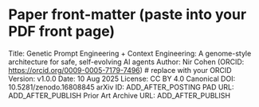 # Paper front-matter (paste into your PDF front page)

Title: Genetic Prompt Engineering + Context Engineering: A genome-style architecture for safe, self-evolving AI agents
Author: Nir Cohen (ORCID: https://orcid.org/0009-0005-7179-7496)  # replace with your ORCID
Version: v1.0.0
Date: 10 Aug 2025
License: CC BY 4.0
Canonical DOI: 10.5281/zenodo.16808845
arXiv ID: ADD_AFTER_POSTING
PAD URL: ADD_AFTER_PUBLISH
Prior Art Archive URL: ADD_AFTER_PUBLISH
